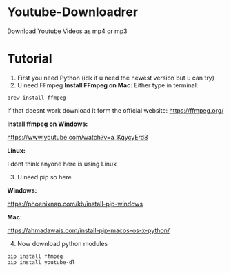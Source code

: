 # Youtube-Downloadrer
Download Youtube Videos as mp4 or mp3
# Tutorial
1) First you need Python (idk if u need the newest version but u can try)
2) U need FFmpeg
**Install FFmpeg on Mac:**
Either type in terminal: 
```
brew install ffmpeg
```
If that doesnt work download it form the official website: https://ffmpeg.org/

**Install ffmpeg on Windows:**

https://www.youtube.com/watch?v=a_KqycyErd8

**Linux:**

I dont think anyone here is using Linux

3) U need pip so here

**Windows:**

https://phoenixnap.com/kb/install-pip-windows

**Mac:**

https://ahmadawais.com/install-pip-macos-os-x-python/

4) Now download python modules
```
pip install ffmpeg
pip install youtube-dl
```
